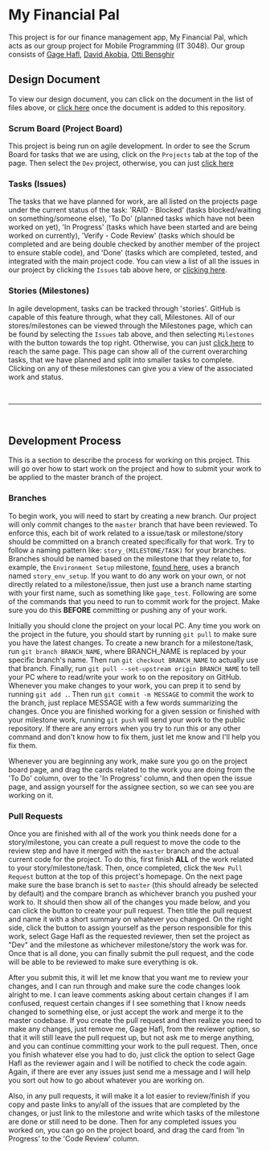# My Financial Pal
This project is for our finance management app, My Financial Pal, which acts as our group project for Mobile Programming (IT 3048). Our group consists of [Gage Hafl](https://github.com/haflga), [David Akobia](https://github.com/lucky7Z), [Otti Bensghir](https://github.com/Ottibensghir)

## Design Document
To view our design document, you can click on the document in the list of files above, or [click here](./DESIGN.pdf) once the document is added to this repository.

### Scrum Board (Project Board)
This project is being run on agile development. In order to see the Scrum Board for tasks that we are using, click on the `Projects` tab at the top of the page. Then select the `Dev` project, otherwise, you can just [click here](https://github.com/haflga/finpal/projects/1)

### Tasks (Issues)
The tasks that we have planned for work, are all listed on the projects page under the current status of the task: 'RAID - Blocked' (tasks blocked/waiting on something/someone else), 'To Do' (planned tasks which have not been worked on yet), 'In Progress' (tasks which have been started and are being worked on currently), 'Verify - Code Review' (tasks which should be completed and are being double checked by another member of the project to ensure stable code), and 'Done' (tasks which are completed, tested, and integrated with the main project code. You can view a list of all the issues in our project by clicking the `Issues` tab above here, or [clicking here](https://github.com/haflga/finpal/issues).

### Stories (Milestones)
In agile development, tasks can be tracked through 'stories'. GitHub is capable of this feature through, what they call, Milestones. All of our stores/milestones can be viewed through the Milestones page, which can be found by selecting the `Issues` tab above, and then selecting `Milestones` with the button towards the top right. Otherwise, you can just [click here](https://github.com/haflga/finpal/milestones) to reach the same page. This page can show all of the current overarching tasks, that we have planned and split into smaller tasks to complete. Clicking on any of these milestones can give you a view of the associated work and status.

<br>

---

<br>

## Development Process
This is a section to describe the process for working on this project. This will go over how to start work on the project and how to submit your work to be applied to the master branch of the project.

### Branches
To begin work, you will need to start by creating a new branch. Our project will only commit changes to the `master` branch that have been reviewed. To enforce this, each bit of work related to a issue/task or milestone/story should be committed on a branch created specifically for that work. Try to follow a naming pattern like: `story_(MILESTONE/TASK)` for your branches. Branches should be named based on the milestone that they relate to, for example, the `Environment Setup` milestone, [found here](https://github.com/haflga/finpal/milestone/4), uses a branch named `story_env_setup`. If you want to do any work on your own, or not directly related to a milestone/issue, then just use a branch name starting with your first name, such as something like `gage_test`. Following are some of the commands that you need to run to commit work for the project. Make sure you do this __BEFORE__ committing or pushing any of your work.

Initially you should clone the project on your local PC. Any time you work on the project in the future, you should start by running `git pull` to make sure you have the latest changes. To create a new branch for a milestone/task, run `git branch BRANCH_NAME`, where BRANCH_NAME is replaced by your specific branch's name. Then run `git checkout BRANCH_NAME` to actually use that branch. Finally, run `git pull --set-upstream origin BRANCH_NAME` to tell your PC where to read/write your work to on the repository on GitHub. Whenever you make changes to your work, you can prep it to send by running `git add .`. Then run `git commit -m MESSAGE` to commit the work to the branch, just replace MESSAGE with a few words summarizing the changes. Once you are finished working for a given session or finished with your milestone work, running `git push` will send your work to the public repository. If there are any errors when you try to run this or any other command and don't know how to fix them, just let me know and I'll help you fix them.

Whenever you are beginning any work, make sure you go on the project board page, and drag the cards related to the work you are doing from the 'To Do' column, over to the 'In Progress' column, and then open the issue page, and assign yourself for the assignee section, so we can see you are working on it.

### Pull Requests
Once you are finished with all of the work you think needs done for a story/milestone, you can create a pull request to move the code to the review step and have it merged with the `master` branch and the actual current code for the project. To do this, first finish __ALL__ of the work related to your story/milestone/task. Then, once completed, click the `New Pull Request` button at the top of this project's homepage. On the next page make sure the base branch is set to `master` (this should already be selected by default) and the compare branch as whichever branch you pushed your work to. It should then show all of the changes you made below, and you can click the button to create your pull request. Then title the pull request and name it with a short summary on whatever you changed. On the right side, click the button to assign yourself as the person responsible for this work, select Gage Hafl as the requested reviewer, then set the project as "Dev" and the milestone as whichever milestone/story the work was for. Once that is all done, you can finally submit the pull request, and the code will be able to be reviewed to make sure everything is ok.

After you submit this, it will let me know that you want me to review your changes, and I can run through and make sure the code changes look alright to me. I can leave comments asking about certain changes if I am confused, request certain changes if I see something that I know needs changed to something else, or just accept the work and merge it to the master codebase. If you create the pull request and then realize you need to make any changes, just remove me, Gage Hafl, from the reviewer option, so that it will still leave the pull request up, but not ask me to merge anything, and you can continue committing your work to the pull request. Then, once you finish whatever else you had to do, just click the option to select Gage Hafl as the reviewer again and I will be notified to check the code again. Again, if there are ever any issues just send me a message and I will help you sort out how to go about whatever you are working on.

Also, in any pull requests, it will make it a lot easier to review/finish if you copy and paste links to any/all of the issues that are completed by the changes, or just link to the milestone and write which tasks of the milestone are done or still need to be done. Then for any completed issues you worked on, you can go on the project board, and drag the card from 'In Progress' to the 'Code Review' column.
